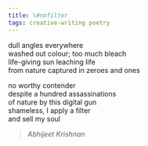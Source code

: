 ```yaml
---
title: \#nofilter 
tags: creative-writing poetry  
---
```


dull angles everywhere  
washed out colour; too much bleach  
life-giving sun leaching life  
from nature captured in zeroes and ones  

no worthy contender  
despite a hundred assassinations  
of nature by this digital gun  
shameless, I apply a filter  
and sell my soul 

> <cite>Abhijeet Krishnan</cite>
